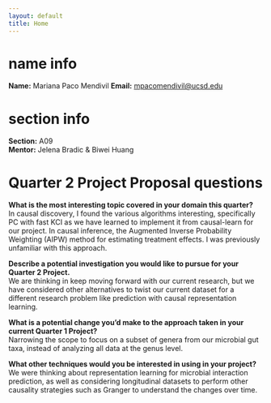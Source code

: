 ```yaml
---
layout: default
title: Home
---
```


# name info
**Name:** Mariana Paco Mendivil
**Email:** mpacomendivil@ucsd.edu

# section info
**Section:** A09  
**Mentor:** Jelena Bradic & Biwei Huang

# Quarter 2 Project Proposal questions
**What is the most interesting topic covered in your domain this quarter?**  
In causal discovery, I found the various algorithms interesting, specifically PC with fast KCI as we have learned to implement it from causal-learn for our project. In causal inference, the Augmented Inverse Probability Weighting (AIPW) method for estimating treatment effects. I was previously unfamiliar with this approach.

**Describe a potential investigation you would like to pursue for your Quarter 2 Project.**  
We are thinking in keep moving forward with our current research, but we have considered other alternatives to twist our current dataset for a different research problem like prediction with causal representation learning.

**What is a potential change you’d make to the approach taken in your current Quarter 1 Project?**  
Narrowing the scope to focus on a subset of genera from our microbial gut taxa, instead of analyzing all data at the genus level.

**What other techniques would you be interested in using in your project?**  
We were thinking about representation learning for microbial interaction prediction, as well as considering longitudinal datasets to perform other causality strategies such as Granger to understand the changes over time.
